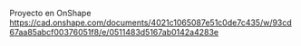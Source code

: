 Proyecto en OnShape https://cad.onshape.com/documents/4021c1065087e51c0de7c435/w/93cd67aa85abcf00376051f8/e/0511483d5167ab0142a4283e
